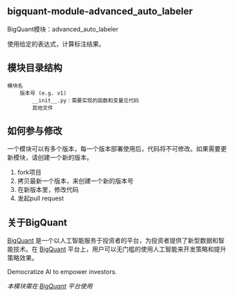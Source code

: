 ## bigquant-module-advanced_auto_labeler
BigQuant模块：advanced_auto_labeler

使用给定的表达式，计算标注结果。

## 模块目录结构

```
模块名
    版本号 (e.g. v1)
        __init__.py：需要实现的函数和变量见代码
        其他文件
```

## 如何参与修改

一个模块可以有多个版本，每一个版本部署使用后，代码将不可修改。如果需要更新模块，请创建一个新的版本。

1. fork项目
2. 拷贝最新一个版本，来创建一个新的版本号
3. 在新版本里，修改代码
4. 发起pull request

## 关于BigQuant

[BigQuant](https://bigquant.com/) 是一个以人工智能服务于投资者的平台，为投资者提供了新型数据和智能技术。在 [BigQuant](https://bigquant.com/) 平台上，用户可以无门槛的使用人工智能来开发策略和提升策略效果。

Democratize AI to empower investors.

_本模块需在 [BigQuant](https://bigquant.com/) 平台使用_
